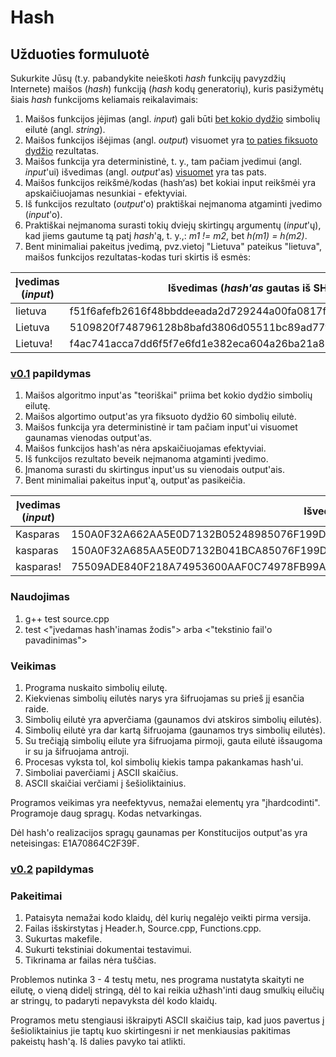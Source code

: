 # Hash

## Užduoties formuluotė

Sukurkite Jūsų (t.y. pabandykite neieškoti *hash* funkcijų pavyzdžių Internete) maišos (*hash*) funkciją (*hash* kodų generatorių), kuris pasižymėtų šiais *hash* funkcijoms keliamais reikalavimais:

1. Maišos funkcijos įėjimas (angl. *input*) gali būti <u>bet kokio dydžio</u> simbolių eilutė (angl. *string*).
2. Maišos funkcijos išėjimas (angl. *output*) visuomet yra <u>to paties fiksuoto dydžio</u> rezultatas.
3. Maišos funkcija yra deterministinė, t. y., tam pačiam įvedimui (angl. *input*'ui) išvedimas (angl. *output*'as) <u>visuomet</u> yra tas pats.
4. Maišos funkcijos reikšmė/kodas (hash‘as) bet kokiai input reikšmėi yra apskaičiuojamas nesunkiai - efektyviai.
5. Iš funkcijos rezultato (*output*'o) praktiškai neįmanoma atgaminti įvedimo (*input*'o).
6. Praktiškai neįmanoma surasti tokių dviejų skirtingų argumentų (*input*'ų), kad jiems gautume tą patį *hash*'ą, t. y.,: *m1 != m2*, bet *h(m1) = h(m2)*.
7. Bent minimaliai pakeitus įvedimą, pvz.vietoj "Lietuva" pateikus "lietuva", maišos funkcijos rezultatas-kodas turi skirtis iš esmės:

| Įvedimas (*input*) | Išvedimas (*hash'as* gautas iš  SHA256)                      |
| ------------------ | ------------------------------------------------------------ |
| lietuva            | f51f6afefb2616f48bbddeeada2d729244a00fa0817f9ceb5c5419aa04b31172 |
| Lietuva            | 5109820f748796128b8bafd3806d05511bc89ad77fc3cda960facf37a639bc7f |
| Lietuva!           | f4ac741acca7dd6f5f7e6fd1e382eca604a26ba21a83a6a2215d7be830a8faa6 |


### [v0.1](https://github.com/KasparasB/Duomenu_Apdorojimas/releases/tag/v0.1) papildymas

1. Maišos algoritmo input'as "teoriškai" priima bet kokio dydžio simbolių eilutę.
2. Maišos algortimo output'as yra fiksuoto dydžio 60 simbolių eilutė.
3. Maišos funkcija yra deterministinė ir tam pačiam input'ui visuomet gaunamas vienodas output'as.
4. Maišos funkcijos hash'as nėra apskaičiuojamas efektyviai.
5. Iš funkcijos rezultato beveik neįmanoma atgaminti įvedimo.
6. Įmanoma surasti du skirtingus input'us su vienodais output'ais.
7. Bent minimaliai pakeitus input'ą, output'as pasikeičia.


| Įvedimas (*input*) | Išvedimas (*hash'as* gautas iš  SHA256)                      |
| ------------------ | ------------------------------------------------------------ |
| Kasparas            | 150A0F32A662AA5E0D7132B05248985076F199DC25B09856BAACBE682BC949FDEF42D7549802308A580E0EF97DAAD74520C8 |
| kasparas            | 150A0F32A685AA5E0D7132B041BCA85076F199DC25B098391008AACBE682BC949FDEF458E80CD58308A580E0EF97DAAD7452 |
| kasparas!           | 75509ADE840F218A74953600AAF0C74978FB99A8B2FA6244E83A0FA836468DB859140B4A440EEE44B59A606239B287A40021 |

### Naudojimas

1. g++ test source.cpp
2. test <"įvedamas hash'inamas žodis"> arba <"tekstinio fail'o pavadinimas"> 

### Veikimas

1. Programa nuskaito simbolių eilutę.
2. Kiekvienas simbolių eilutės narys yra šifruojamas su prieš jį esančia raide.
3. Simbolių eilutė yra apverčiama (gaunamos dvi atskiros simbolių eilutės).
4. Simbolių eilutė yra dar kartą šifruojama (gaunamos trys simbolių eilutės).
5. Su trečiąją simbolių eilute yra šifruojama pirmoji, gauta eilutė išsaugoma ir su ja šifruojama antroji.
6. Procesas vyksta tol, kol simbolių kiekis tampa pakankamas hash'ui.
7. Simboliai paverčiami į ASCII skaičius.
8. ASCII skaičiai verčiami į šešioliktainius.

Programos veikimas yra neefektyvus, nemažai elementų yra "įhardcodinti". Programoje daug spragų. Kodas netvarkingas.

Dėl hash'o realizacijos spragų gaunamas per Konstitucijos output'as yra neteisingas: E1A70864C2F39F.


### [v0.2](https://github.com/KasparasB/Duomenu_Apdorojimas/releases/tag/v0.1.1) papildymas

### Pakeitimai
1. Pataisyta nemažai kodo klaidų, dėl kurių negalėjo veikti pirma versija.
2. Failas išskirstytas į Header.h, Source.cpp, Functions.cpp.
3. Sukurtas makefile.
4. Sukurti tekstiniai dokumentai testavimui.
5. Tikrinama ar failas nėra tuščias.

Problemos nutinka 3 - 4 testų metu, nes programa nustatyta skaityti ne eilutę, o vieną didelį stringą, dėl to kai reikia užhash'inti daug smulkių eilučių ar stringų, to padaryti nepavyksta dėl kodo klaidų.

Programos metu stengiausi iškraipyti ASCII skaičius taip, kad juos pavertus į šešioliktainius jie taptų kuo skirtingesni ir net menkiausias pakitimas pakeistų hash'ą. Iš dalies pavyko tai atlikti.

